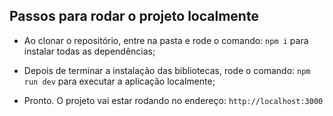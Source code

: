 ## Passos para rodar o projeto localmente

- Ao clonar o repositório, entre na pasta e rode o comando: `npm i` para instalar todas as dependências;

- Depois de terminar a instalação das bibliotecas, rode o comando: `npm run dev` para executar a aplicação localmente;

- Pronto. O projeto vai estar rodando no endereço: `http://localhost:3000`
